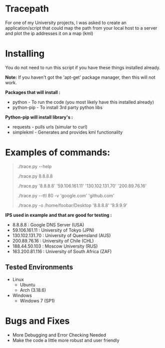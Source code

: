 # Tracepath
For one of my University projects, I was asked to create an application/script that could map the path from your local host to a server and plot the ip addresses it on a map (kml)

# Installing
You do not need to run this script if you have these things installed already.

**Note:** If you haven't got the 'apt-get' package manager, then this will not work.

**Packages that will install :**
 * python - To run the code (you most likely have this installed already)
 * python-pip - To install 3rd party python libs 

**Python-pip will install library's :**
 * requests - pulls urls (simular to curl)
 * simplekml - Generates and provides kml functionality

# Examples of commands:

> ./trace.py --help
>
> ./trace.py 8.8.8.8
>
> ./trace.py '8.8.8.8' '59.106.161.11' '130.102.131.70' '200.89.76.16'
>
> ./trace.py --ttl 80 -v 'google.com' 'github.com'
>
> ./trace.py -o /home/foobar/Desktop '8.8.8.8' '9.9.9.9'

**IPS used in example and that are good for testing :**
 - 8.8.8.8 : Google DNS Server (USA)
 - 59.106.161.11 : University of Tokyo (JPN)
 - 130.102.131.70 : University of Queensland (AUS)
 - 200.89.76.16 : University of Chile (CHL)
 - 188.44.50.103 : Moscow University (RUS)
 - 163.200.81.116 : University of South Africa (ZAF)


## Tested Environments
- Linux
  - Ubuntu
  - Arch (3.18.6)
- Windows
  - Windows 7 (SP1)


# Bugs and Fixes
- More Debugging and Error Checking Needed
- Make the code a little more robust and user friendly
